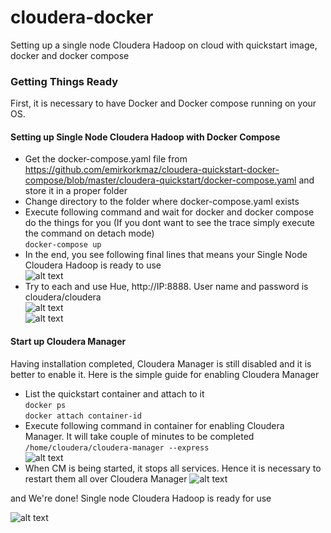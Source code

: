 # cloudera-docker
Setting up a single node Cloudera Hadoop on cloud with quickstart image, docker and docker compose


### Getting Things Ready
First, it is necessary to have Docker and Docker compose running on your OS.
 

#### Setting up Single Node Cloudera Hadoop with Docker Compose  
* Get the docker-compose.yaml file from https://github.com/emirkorkmaz/cloudera-quickstart-docker-compose/blob/master/cloudera-quickstart/docker-compose.yaml and store it in a proper folder  
* Change directory to the folder where docker-compose.yaml exists  
* Execute following command and wait for docker and docker compose do the things for you (If you dont want to see the trace simply execute the command on detach mode)  
``` docker-compose up ``` 
* In the end, you see following final lines that means your Single Node Cloudera Hadoop is ready to use  
![alt text](https://github.com/emirkorkmaz/cloudera-quickstart-docker-compose/blob/master/misc/images/installation_done.png "Installation Done!")  
* Try to each and use Hue, http://IP:8888. User name and password is cloudera/cloudera  
![alt text](https://github.com/emirkorkmaz/cloudera-quickstart-docker-compose/blob/master/misc/images/hue_login.png "Hue Login")  
![alt text](https://github.com/emirkorkmaz/cloudera-quickstart-docker-compose/blob/master/misc/images/hue_my_documents.png "Hue My Documents")  

#### Start up Cloudera Manager
Having installation completed, Cloudera Manager is still disabled and it is better to enable it. Here is the simple guide for enabling Cloudera Manager  

* List the quickstart container and attach to it  
``` docker ps ```   
``` docker attach container-id ```  
* Execute following command in container for enabling Cloudera Manager. It will take couple of minutes to be completed  
``` /home/cloudera/cloudera-manager --express ```  
![alt text](https://github.com/emirkorkmaz/cloudera-quickstart-docker-compose/blob/master/misc/images/cm_installed.png "CM Installed")  
* When CM is being started, it stops all services. Hence it is necessary to restart them all over Cloudera Manager
![alt text](https://github.com/emirkorkmaz/cloudera-quickstart-docker-compose/blob/master/misc/images/cm_start.png "CM Installed")  

and We're done! Single node Cloudera Hadoop is ready for use

![alt text](https://github.com/emirkorkmaz/cloudera-quickstart-docker-compose/blob/master/misc/images/cm_services_started.png "We're Done")  
